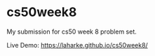 # cs50week8
My submission for cs50 week 8 problem set.

Live Demo: https://laharke.github.io/cs50week8/
